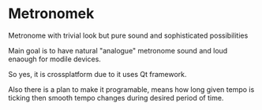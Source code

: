 # Metronomek
Metronome with trivial look but pure sound and sophisticated possibilities

Main goal is to have natural "analogue" metronome sound
and loud enaough for modile devices.

So yes, it is crossplatform due to it uses Qt framework.

Also there is a plan to make it programable,
means how long given tempo is ticking
then smooth tempo changes during desired period of time.
